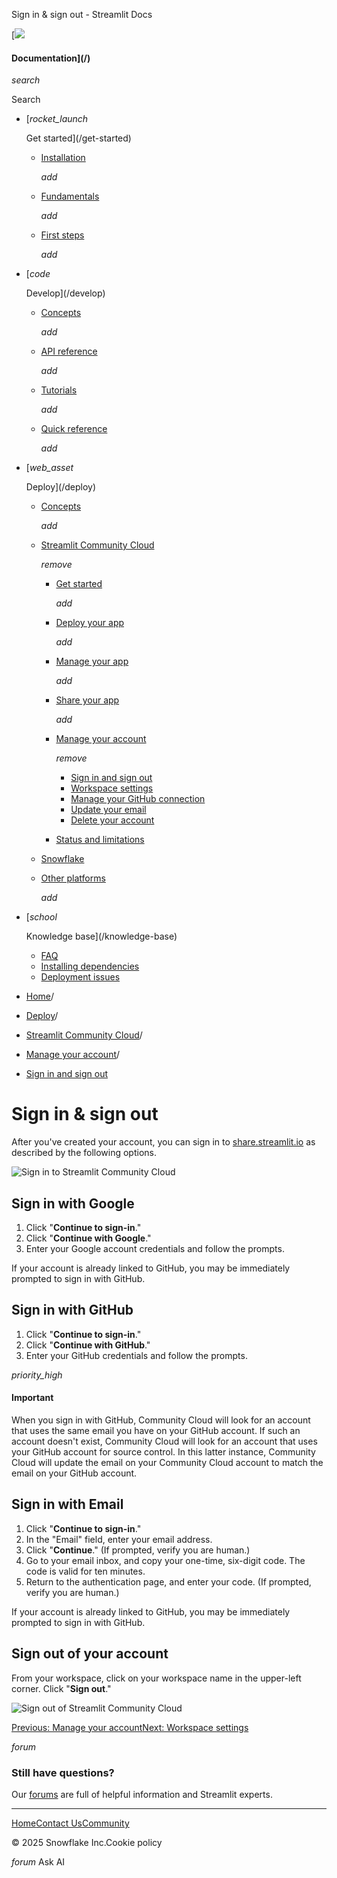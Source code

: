 ﻿Sign in & sign out - Streamlit Docs

[![](/logo.svg)

#### Documentation](/)

*search*

Search

* [*rocket\_launch*

  Get started](/get-started)
  + [Installation](/get-started/installation)

    *add*
  + [Fundamentals](/get-started/fundamentals)

    *add*
  + [First steps](/get-started/tutorials)

    *add*
* [*code*

  Develop](/develop)
  + [Concepts](/develop/concepts)

    *add*
  + [API reference](/develop/api-reference)

    *add*
  + [Tutorials](/develop/tutorials)

    *add*
  + [Quick reference](/develop/quick-reference)

    *add*
* [*web\_asset*

  Deploy](/deploy)
  + [Concepts](/deploy/concepts)

    *add*
  + [Streamlit Community Cloud](/deploy/streamlit-community-cloud)

    *remove*

    - [Get started](/deploy/streamlit-community-cloud/get-started)

      *add*
    - [Deploy your app](/deploy/streamlit-community-cloud/deploy-your-app)

      *add*
    - [Manage your app](/deploy/streamlit-community-cloud/manage-your-app)

      *add*
    - [Share your app](/deploy/streamlit-community-cloud/share-your-app)

      *add*
    - [Manage your account](/deploy/streamlit-community-cloud/manage-your-account)

      *remove*

      * [Sign in and sign out](/deploy/streamlit-community-cloud/manage-your-account/sign-in-sign-out)
      * [Workspace settings](/deploy/streamlit-community-cloud/manage-your-account/workspace-settings)
      * [Manage your GitHub connection](/deploy/streamlit-community-cloud/manage-your-account/manage-your-github-connection)
      * [Update your email](/deploy/streamlit-community-cloud/manage-your-account/update-your-email)
      * [Delete your account](/deploy/streamlit-community-cloud/manage-your-account/delete-your-account)
    - [Status and limitations](/deploy/streamlit-community-cloud/status)
  + [Snowflake](/deploy/snowflake)
  + [Other platforms](/deploy/tutorials)

    *add*
* [*school*

  Knowledge base](/knowledge-base)
  + [FAQ](/knowledge-base/using-streamlit)
  + [Installing dependencies](/knowledge-base/dependencies)
  + [Deployment issues](/knowledge-base/deploy)

* [Home](/)/
* [Deploy](/deploy)/
* [Streamlit Community Cloud](/deploy/streamlit-community-cloud)/
* [Manage your account](/deploy/streamlit-community-cloud/manage-your-account)/
* [Sign in and sign out](/deploy/streamlit-community-cloud/manage-your-account/sign-in-sign-out)

Sign in & sign out
==================

After you've created your account, you can sign in to [share.streamlit.io](https://share.streamlit.io) as described by the following options.

![Sign in to Streamlit Community Cloud](/images/streamlit-community-cloud/account-sign-in.png)

Sign in with Google
-------------------

1. Click "**Continue to sign-in**."
2. Click "**Continue with Google**."
3. Enter your Google account credentials and follow the prompts.

If your account is already linked to GitHub, you may be immediately prompted to sign in with GitHub.

Sign in with GitHub
-------------------

1. Click "**Continue to sign-in**."
2. Click "**Continue with GitHub**."
3. Enter your GitHub credentials and follow the prompts.

*priority\_high*

#### Important

When you sign in with GitHub, Community Cloud will look for an account that uses the same email you have on your GitHub account. If such an account doesn't exist, Community Cloud will look for an account that uses your GitHub account for source control. In this latter instance, Community Cloud will update the email on your Community Cloud account to match the email on your GitHub account.

Sign in with Email
------------------

1. Click "**Continue to sign-in**."
2. In the "Email" field, enter your email address.
3. Click "**Continue**." (If prompted, verify you are human.)
4. Go to your email inbox, and copy your one-time, six-digit code. The code is valid for ten minutes.
5. Return to the authentication page, and enter your code. (If prompted, verify you are human.)

If your account is already linked to GitHub, you may be immediately prompted to sign in with GitHub.

Sign out of your account
------------------------

From your workspace, click on your workspace name in the upper-left corner. Click "**Sign out**."

![Sign out of Streamlit Community Cloud](/images/streamlit-community-cloud/account-sign-out.png)

[Previous: Manage your account](/deploy/streamlit-community-cloud/manage-your-account)[Next: Workspace settings](/deploy/streamlit-community-cloud/manage-your-account/workspace-settings)

*forum*

### Still have questions?

Our [forums](https://discuss.streamlit.io) are full of helpful information and Streamlit experts.

---

[Home](/)[Contact Us](mailto:hello@streamlit.io?subject=Contact%20from%20documentation%20)[Community](https://discuss.streamlit.io)

© 2025 Snowflake Inc.Cookie policy

*forum* Ask AI
